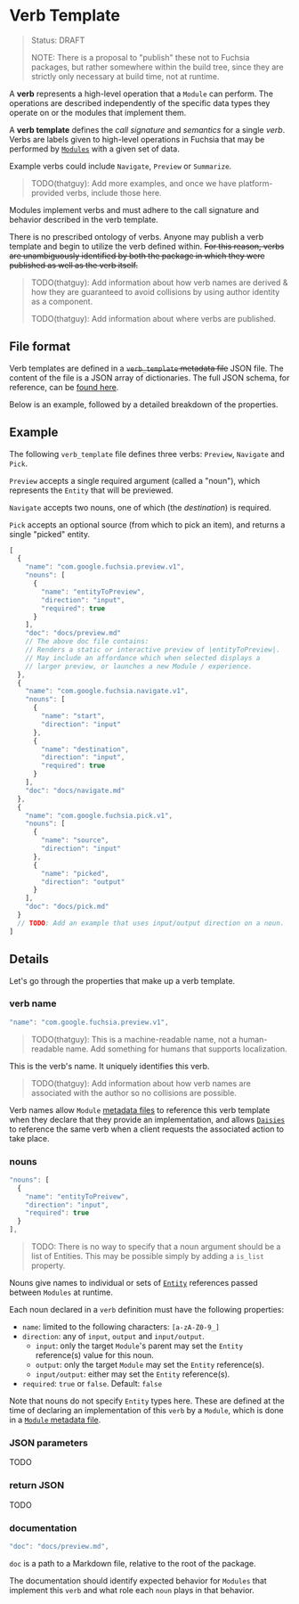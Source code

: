 Verb Template
=============
> Status: DRAFT
>
> NOTE: There is a proposal to "publish" these not to Fuchsia packages, but
> rather somewhere within the build tree, since they are strictly only necessary
> at build time, not at runtime.

A **verb** represents a high-level operation that a `Module` can perform. The
operations are described independently of the specific data types they operate
on or the modules that implement them.

A **verb template** defines the *call signature* and *semantics* for a single
*verb*. Verbs are labels given to high-level operations in Fuchsia that may be
performed by [`Modules`](../module.md) with a given set of data.

Example verbs could include `Navigate`, `Preview` or `Summarize`.
> TODO(thatguy): Add more examples, and once we have platform-provided verbs,
> include those here.

Modules implement verbs and must adhere to the call signature and behavior
described in the verb template.

There is no prescribed ontology of verbs. Anyone may publish a verb template and
begin to utilize the verb defined within. <s>For this reason, verbs are
unambiguously identified by both the package in which they were published as
well as the verb itself.</s>

> TODO(thatguy): Add information about how verb names are derived & how they
> are guaranteed to avoid collisions by using author identity as a component.
> 
> TODO(thatguy): Add information about where verbs are published.

## File format

Verb templates are defined in a <s>`verb_template` metadata file</s> JSON file.
The content of the file is a JSON array
of dictionaries. The full JSON schema, for reference, can be [found
here](../src/package_manager/metadata_schemas/verb_template.json).

Below is an example, followed by a detailed breakdown of the properties.

## Example

The following `verb_template` file defines three verbs: `Preview`,
`Navigate` and `Pick`.

`Preview` accepts a single required argument (called a "noun"), which
represents the `Entity` that will be previewed.

`Navigate` accepts two nouns, one of which (the *destination*) is required.

`Pick` accepts an optional source (from which to pick an item), and returns a
single "picked" entity.

```javascript
[
  {
    "name": "com.google.fuchsia.preview.v1",
    "nouns": [
      {
        "name": "entityToPreview",
        "direction": "input",
        "required": true
      }
    ],
    "doc": "docs/preview.md"
    // The above doc file contains:
    // Renders a static or interactive preview of |entityToPreview|.
    // May include an affordance which when selected displays a
    // larger preview, or launches a new Module / experience.
  },
  {
    "name": "com.google.fuchsia.navigate.v1",
    "nouns": [
      {
        "name": "start",
        "direction": "input"
      },
      {
        "name": "destination",
        "direction": "input",
        "required": true
      }
    ],
    "doc": "docs/navigate.md"
  },
  {
    "name": "com.google.fuchsia.pick.v1",
    "nouns": [
      {
        "name": "source",
        "direction": "input"
      },
      {
        "name": "picked",
        "direction": "output"
      }
    ],
    "doc": "docs/pick.md"
  }
  // TODO: Add an example that uses input/output direction on a noun.
]
```

## Details

Let's go through the properties that make up a verb template.

### verb name

```javascript
"name": "com.google.fuchsia.preview.v1",
```
> TODO(thatguy): This is a machine-readable name, not a human-readable name. Add
> something for humans that supports localization.

This is the verb's name. It uniquely identifies this verb.

> TODO(thatguy): Add information about how verb names are associated with the author
> so no collisions are possible.

Verb names allow `Module` [metadata files](module.md) to reference this verb
template when they declare that they provide an implementation, and allows [`Daisies`](../daisy.md) to reference the same verb when a client requests the associated action to take place.

### nouns

```javascript
"nouns": [
  {
    "name": "entityToPreivew",
    "direction": "input",
    "required": true
  }
],
```

> TODO: There is no way to specify that a noun argument should be a list of
> Entities.  This may be possible simply by adding a `is_list` property.

Nouns give names to individual or sets of [`Entity`](../entity.md) references
passed between `Modules` at runtime.

Each noun declared in a `verb` definition must have the following properties:

* `name`: limited to the following characters: `[a-zA-Z0-9_]`
* `direction`: any of `input`, `output` and `input/output`.
  - `input`: only the target `Module`'s parent may set the `Entity`
    reference(s) value for this noun.
  - `output`: only the target `Module` may set the `Entity` reference(s).
  - `input/output`: either may set the `Entity` reference(s).
* `required`: `true` or `false`. Default: `false`

Note that nouns do not specify `Entity` types here. These are
defined at the time of declaring an implementation of this `verb`
by a `Module`, which is done in a [`Module` metadata file](module.md).


### JSON parameters

TODO

### return JSON

TODO

### documentation

```javascript
"doc": "docs/preview.md",
```
`doc` is a path to a Markdown file, relative to the root of the package.

The documentation should identify expected behavior for `Modules` that
implement this `verb` and what role each `noun` plays in that behavior.
